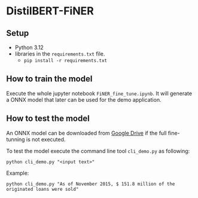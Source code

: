 # DistilBERT-FiNER

## Setup
* Python 3.12
* libraries in the `requirements.txt` file.
  * `pip install -r requirements.txt`

## How to train the model

Execute the whole jupyter notebook `FiNER_fine_tune.ipynb`. It will generate a ONNX model that later can be used for the demo application.

## How to test the model

An ONNX model can be downloaded from [Google Drive]() if the full fine-tunning is not executed.

To test the model execute the command line tool `cli_demo.py` as following:

`python cli_demo.py "<input text>"`

Example:

`python cli_demo.py "As of November 2015, $ 151.8 million of the originated loans were sold"`